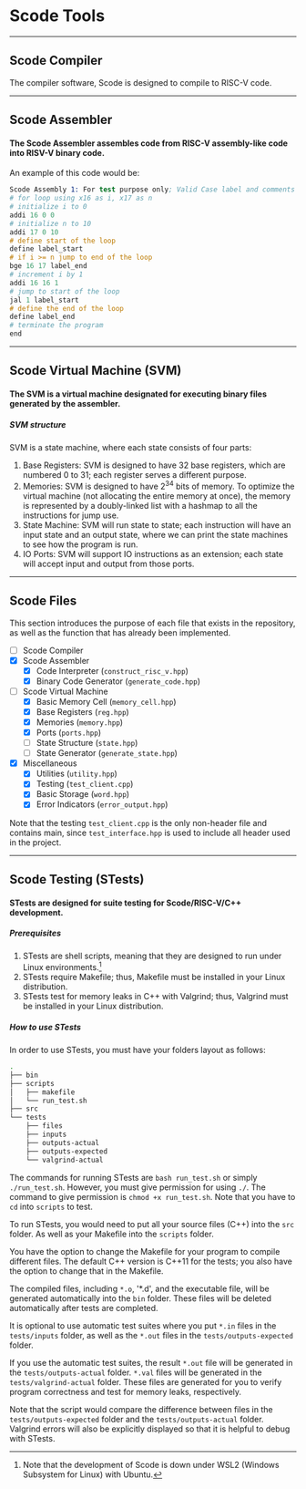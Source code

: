# Scode Tools

---

## Scode Compiler
The compiler software, Scode is designed to compile to RISC-V code.

---

## Scode Assembler
#### The Scode Assembler assembles code from RISC-V assembly-like code into RISV-V binary code.
An example of this code would be:
```s
Scode Assembly 1: For test purpose only; Valid Case label and comments
# for loop using x16 as i, x17 as n
# initialize i to 0
addi 16 0 0
# initialize n to 10
addi 17 0 10
# define start of the loop
define label_start
# if i >= n jump to end of the loop
bge 16 17 label_end
# increment i by 1
addi 16 16 1
# jump to start of the loop
jal 1 label_start
# define the end of the loop
define label_end
# terminate the program
end
```

---

## Scode Virtual Machine (SVM)
#### The SVM is a virtual machine designated for executing binary files generated by the assembler.
##### SVM structure
SVM is a state machine, where each state consists of four parts:
1. Base Registers: SVM is designed to have 32 base registers, which are numbered 0 to 31; each register serves a different purpose.
2. Memories: SVM is designed to have $2^{34}$ bits of memory. To optimize the virtual machine (not allocating the entire memory at once), the memory is represented by a doubly-linked list with a hashmap to all the instructions for jump use.
3. State Machine: SVM will run state to state; each instruction will have an input state and an output state, where we can print the state machines to see how the program is run.
4. IO Ports: SVM will support IO instructions as an extension; each state will accept input and output from those ports.

---
## Scode Files
This section introduces the purpose of each file that exists in the repository, as well as the function that has already been implemented.

- [ ] Scode Compiler
- [x] Scode Assembler
  - [x] Code Interpreter (`construct_risc_v.hpp`)
  - [x] Binary Code Generator (`generate_code.hpp`)
- [ ] Scode Virtual Machine
  - [x] Basic Memory Cell (`memory_cell.hpp`)
  - [x] Base Registers (`reg.hpp`)
  - [x] Memories (`memory.hpp`)
  - [x] Ports (`ports.hpp`)
  - [ ] State Structure (`state.hpp`)
  - [ ] State Generator (`generate_state.hpp`)
- [x] Miscellaneous
  - [x] Utilities (`utility.hpp`)
  - [x] Testing (`test_client.cpp`)
  - [x] Basic Storage (`word.hpp`)
  - [x] Error Indicators (`error_output.hpp`)

Note that the testing `test_client.cpp` is the only non-header file and contains main, since `test_interface.hpp` is used to include all header used in the project.

---
## Scode Testing (STests)
#### STests are designed for suite testing for Scode/RISC-V/C++ development.
##### Prerequisites
1. STests are shell scripts, meaning that they are designed to run under Linux environments.[^1]
2. STests require Makefile; thus, Makefile must be installed in your Linux distribution.
3. STests test for memory leaks in C++ with Valgrind; thus, Valgrind must be installed in your Linux distribution.

[^1]: Note that the development of Scode is down under WSL2 (Windows Subsystem for Linux) with Ubuntu.

##### How to use STests
In order to use STests, you must have your folders layout as follows:
```bash
.
├── bin
├── scripts
│   ├── makefile
│   └── run_test.sh
├── src
└── tests
    ├── files
    ├── inputs
    ├── outputs-actual
    ├── outputs-expected
    └── valgrind-actual
```

The commands for running STests are `bash run_test.sh` or simply `./run_test.sh`. However, you must give permission for using `./`. The command to give permission is `chmod +x run_test.sh`. Note that you have to `cd` into `scripts` to test.

To run STests, you would need to put all your source files (C++) into the `src` folder. As well as your Makefile into the `scripts` folder.

You have the option to change the Makefile for your program to compile different files. The default C++ version is C++11 for the tests; you also have the option to change that in the Makefile.

The compiled files, including `*.o`, '*.d', and the executable file, will be generated automatically into the `bin` folder. These files will be deleted automatically after tests are completed.

It is optional to use automatic test suites where you put `*.in` files in the `tests/inputs` folder, as well as the `*.out` files in the `tests/outputs-expected` folder.

If you use the automatic test suites, the result `*.out` file will be generated in the `tests/outputs-actual` folder. `*.val` files will be generated in the `tests/valgrind-actual` folder. These files are generated for you to verify program correctness and test for memory leaks, respectively.

Note that the script would compare the difference between files in the `tests/outputs-expected` folder and the `tests/outputs-actual` folder. Valgrind errors will also be explicitly displayed so that it is helpful to debug with STests.
